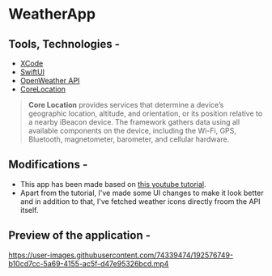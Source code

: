 # WeatherApp

## Tools, Technologies - 
- [XCode](https://developer.apple.com/xcode/)
- [SwiftUI](https://developer.apple.com/xcode/swiftui/)
- [OpenWeather API](https://openweathermap.org/api)
- [CoreLocation](https://developer.apple.com/documentation/corelocation)

> **Core Location** provides services that determine a device’s geographic location, altitude, and orientation, or its position relative to a nearby iBeacon device. The framework gathers data using all available components on the device, including the Wi-Fi, GPS, Bluetooth, magnetometer, barometer, and cellular hardware.

## Modifications - 
- This app has been made based on [this youtube tutorial](https://youtu.be/X2W9MPjrIbk).
- Apart from the tutorial, I've made some UI changes to make it look better and in addition to that, I've fetched weather icons directly froom the API itself. 

## Preview of the application - 

https://user-images.githubusercontent.com/74339474/192576749-b10cd7cc-5a69-4155-ac5f-d47e95326bcd.mp4
